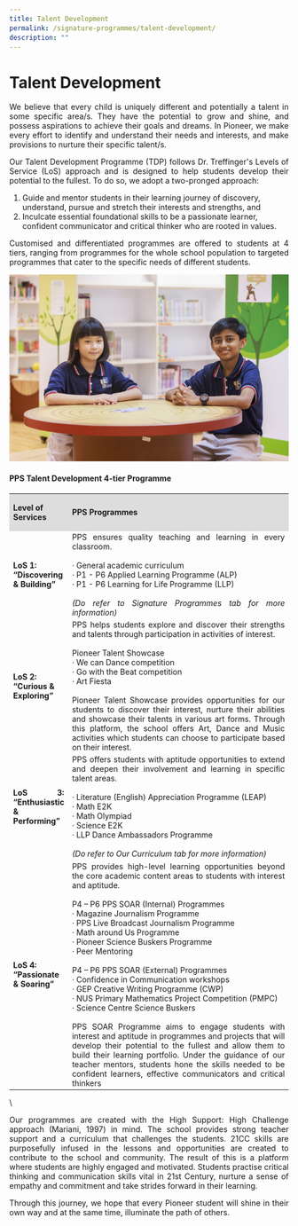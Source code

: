 ```yaml
---
title: Talent Development
permalink: /signature-programmes/talent-development/
description: ""
---
```

# Talent Development

<p align="Justify">We believe that every child is uniquely different and potentially a talent in some specific area/s. They have the potential to grow and shine, and possess aspirations to achieve their goals and dreams. In Pioneer, we make every effort to identify and understand their needs and interests, and make provisions to nurture their specific talent/s.</p>

<p align="Justify">Our Talent Development Programme (TDP) follows Dr. Treffinger's Levels of Service (LoS) approach and is designed to help students develop their potential to the fullest. To do so, we adopt a two-pronged approach:</p>

<ol>
<li>Guide and mentor students in their learning journey of discovery, understand, pursue and stretch their interests and strengths, and</li>
<li>Inculcate essential foundational skills to be a passionate learner, confident communicator and critical thinker who are rooted in values.</li>
</ol>

<p align="Justify">Customised and differentiated programmes are offered to students at 4 tiers, ranging from programmes for the whole school population to targeted programmes that cater to the specific needs of different students.</p>

![](/images/PPS2021%20Photoshoot%2020%20of%2031.jpg)

#### PPS Talent Development 4-tier Programme


<table style="width: 100%;">
<tbody>
<tr>
<td style="width: 20%;background-color: #dddddd;">
<p><strong>Level of Services</strong></p>
</td>
<td style="width: 80%;background-color: #dddddd;">
<p><strong>PPS Programmes</strong></p>
</td>
</tr>
<tr>
<td>
<p><strong>LoS 1: &ldquo;Discovering &amp; Building&rdquo;</strong></p>
</td>
<td style="text-align: justify;">
<div align="Justify">PPS ensures quality teaching and learning in every classroom.&nbsp;<br /><br />
&middot; General academic curriculum&nbsp;<br />&middot; P1 - P6 Applied Learning Programme&nbsp;(ALP)<br />&middot; P1 - P6 Learning for Life Programme&nbsp;(LLP)<br /><br /><em>(Do refer to Signature Programmes tab for more information)</em>
</td>
</tr>
<tr >
<td>
<p><strong>LoS 2: &ldquo;Curious &amp; Exploring&rdquo;</strong></p>
</td>
<td>
<div align="Justify">PPS helps students explore and discover their strengths and talents through participation in activities of interest.<br /><br />
Pioneer Talent Showcase<br />
&middot; We can Dance competition<br />&middot; Go with the Beat competition<br />&middot; Art Fiesta<br /><br />
Pioneer Talent Showcase provides opportunities for our students to discover their interest, nurture their abilities and showcase their talents in various art forms. Through this platform, the school offers Art, Dance and Music activities which students can choose to participate based on their interest.
</td>
</tr>
<tr>
<td style="text-align: justify;">
<p><strong>LoS 3: &ldquo;Enthusiastic &amp; Performing&rdquo;</strong></p>
</td>
<td>
<div align="Justify">PPS offers students with aptitude opportunities to extend and deepen their involvement and learning in specific talent areas.&nbsp;<br /><br />
&middot; Literature (English) Appreciation Programme (LEAP)<br />&middot; Math E2K<br />&middot; Math Olympiad<br />&middot; Science E2K<br />&middot; LLP Dance Ambassadors Programme<br /><br />
<em>(Do refer to Our Curriculum tab for more information)</em>
</td>
</tr>
<tr>
<td>
<p><strong>LoS 4: &ldquo;Passionate &amp; Soaring&rdquo;</strong></p>
</td>
<td>
<div align="Justify">PPS provides high-level learning opportunities beyond the core academic content areas to students with interest and aptitude.<br /><br />
P4 &ndash; P6 PPS SOAR (Internal) Programmes<br />
&middot; Magazine Journalism Programme<br />&middot; PPS Live Broadcast Journalism Programme<br />&middot; Math around Us Programme<br />&middot; Pioneer Science Buskers Programme<br />&middot; Peer Mentoring&nbsp;<br /><br />
P4 &ndash; P6 PPS SOAR (External) Programmes<br />
&middot; Confidence in Communication workshops<br />&middot; GEP Creative Writing Programme (CWP)<br />&middot; NUS Primary Mathematics Project Competition (PMPC)<br />&middot; Science Centre Science Buskers<br /><br />
PPS SOAR Programme aims to engage students with interest and aptitude in programmes and projects that will develop their potential to the fullest and allow them to build their learning portfolio. Under the guidance of our teacher mentors, students hone the skills needed to be confident learners, effective communicators and critical thinkers</div>
</td>
</tr>
</tbody>
</table>
\

<p align="Justify">Our programmes are created with the High Support: High Challenge approach (Mariani, 1997) in mind. The school provides strong teacher support and a curriculum that challenges the students. 21CC skills are purposefully infused in the lessons and opportunities are created to contribute to the school and community. The result of this is a platform where students are highly engaged and motivated. Students practise critical thinking and communication skills vital in 21st Century, nurture a sense of empathy and commitment and take strides forward in their learning. </p>

<p align="Justify">Through this journey, we hope that every Pioneer student will shine in their own way and at the same time, illuminate the path of others.</p>